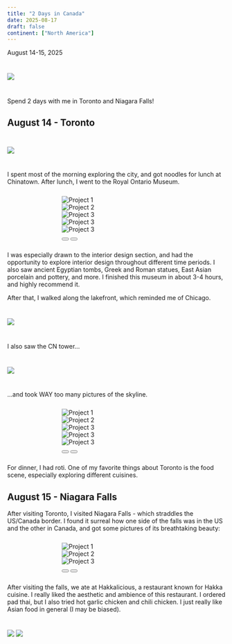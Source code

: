 ```yaml
---
title: "2 Days in Canada"
date: 2025-08-17
draft: false
continent: ["North America"]
---
```


August 14-15, 2025

<!--more-->

<img src="/images/canada/romexterior.png" class="mx-auto d-block" style="max-width: 50%; margin-top: 5%; margin-bottom: 5%;">

Spend 2 days with me in Toronto and Niagara Falls!

## August 14 - Toronto

<img src="/images/canada/street2.png" class="mx-auto d-block" style="max-width: 50%; margin-top: 5%; margin-bottom: 5%;">

I spent most of the morning exploring the city, and got noodles for lunch at Chinatown. After lunch, I went to the Royal Ontario Museum.

<div id="carouselExample" class="carousel slide" data-bs-ride="carousel" style="max-width: 50%; margin-top: 5%; margin-bottom: 5%; margin-left: 25%;">
  <div class="carousel-inner">
    <div class="carousel-item active">
      <img src="/images/canada/rom2.png" class="d-block w-100" alt="Project 1">
    </div>
    <div class="carousel-item">
      <img src="/images/canada/rom1.png" class="d-block w-100" alt="Project 2">
    </div>
    <div class="carousel-item">
      <img src="/images/canada/rom3.png" class="d-block w-100" alt="Project 3">
    </div>
    <div class="carousel-item">
      <img src="/images/canada/rom4.png" class="d-block w-100" alt="Project 3">
    </div>
    <div class="carousel-item">
      <img src="/images/canada/rom5.png" class="d-block w-100" alt="Project 3">
    </div>
  </div>
  <button class="carousel-control-prev" type="button" data-bs-target="#carouselExample" data-bs-slide="prev">
    <span class="carousel-control-prev-icon" aria-hidden="true"></span>
  </button>
  <button class="carousel-control-next" type="button" data-bs-target="#carouselExample" data-bs-slide="next">
    <span class="carousel-control-next-icon" aria-hidden="true"></span>
  </button>
</div>

I was especially drawn to the interior design section, and had the opportunity to explore interior design throughout different time periods. I also saw ancient Egyptian tombs, Greek and Roman statues, East Asian porcelain and pottery, and more. I finished this museum in about 3-4 hours, and highly recommend it.

After that, I walked along the lakefront, which reminded me of Chicago.

<img src="/images/canada/lakefront.png" class="mx-auto d-block" style="max-width: 50%; margin-top: 5%; margin-bottom: 5%;">

I also saw the CN tower...

<img src="/images/canada/cn.png" class="mx-auto d-block" style="max-width: 50%; margin-top: 5%; margin-bottom: 5%;">

...and took WAY too many pictures of the skyline.

<div id="carouselExample" class="carousel slide" data-bs-ride="carousel" style="max-width: 50%; margin-top: 5%; margin-bottom: 5%; margin-left: 25%;">
  <div class="carousel-inner">
    <div class="carousel-item active">
      <img src="/images/canada/city.png" class="d-block w-100" alt="Project 1">
    </div>
    <div class="carousel-item">
      <img src="/images/canada/skyline.png" class="d-block w-100" alt="Project 2">
    </div>
    <div class="carousel-item">
      <img src="/images/canada/skyline2.png" class="d-block w-100" alt="Project 3">
    </div>
    <div class="carousel-item">
      <img src="/images/canada/skyline4.png" class="d-block w-100" alt="Project 3">
    </div>
    <div class="carousel-item">
      <img src="/images/canada/street1.png" class="d-block w-100" alt="Project 3">
    </div>
  </div>
  <button class="carousel-control-prev" type="button" data-bs-target="#carouselExample" data-bs-slide="prev">
    <span class="carousel-control-prev-icon" aria-hidden="true"></span>
  </button>
  <button class="carousel-control-next" type="button" data-bs-target="#carouselExample" data-bs-slide="next">
    <span class="carousel-control-next-icon" aria-hidden="true"></span>
  </button>
</div>

For dinner, I had roti. One of my favorite things about Toronto is the food scene, especially exploring different cuisines.

## August 15 - Niagara Falls

After visiting Toronto, I visited Niagara Falls - which straddles the US/Canada border. I found it surreal how one side of the falls was in the US and the other in Canada, and got some pictures of its breathtaking beauty:

<div id="carouselExample" class="carousel slide" data-bs-ride="carousel" style="max-width: 50%; margin-top: 5%; margin-bottom: 5%; margin-left: 25%;">
  <div class="carousel-inner">
    <div class="carousel-item active">
      <img src="/images/canada/falls.png" class="d-block w-100" alt="Project 1">
    </div>
    <div class="carousel-item">
      <img src="/images/canada/falls2.png" class="d-block w-100" alt="Project 2">
    </div>
    <div class="carousel-item">
      <img src="/images/canada/falls3.png" class="d-block w-100" alt="Project 3">
    </div>
  </div>
  <button class="carousel-control-prev" type="button" data-bs-target="#carouselExample" data-bs-slide="prev">
    <span class="carousel-control-prev-icon" aria-hidden="true"></span>
  </button>
  <button class="carousel-control-next" type="button" data-bs-target="#carouselExample" data-bs-slide="next">
    <span class="carousel-control-next-icon" aria-hidden="true"></span>
  </button>
</div>

After visiting the falls, we ate at Hakkalicious, a restaurant known for Hakka cuisine. I really liked the aesthetic and ambience of this restaurant. I ordered pad thai, but I also tried hot garlic chicken and chili chicken. I just really like Asian food in general (I may be biased).

<div class="container">
   <div class="row">
          <img src="/images/canada/hakkalicious.png" class="mx-auto d-block" style="max-width: 50%; margin-top: 5%; margin-bottom: 5%;">
          <img src="/images/canada/food.png" class="mx-auto d-block" style="max-width: 50%; margin-top: 5%; margin-bottom: 5%;">
    </div>
</div>